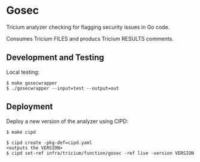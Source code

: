 # Gosec

Tricium analyzer checking for flagging security issues in Go code.

Consumes Tricium FILES and producs Tricium RESULTS comments.

## Development and Testing

Local testing:

```
$ make gosecwrapper
$ ./gosecwrapper --input=test --output=out
```

## Deployment

Deploy a new version of the analyzer using CIPD:

```
$ make cipd

$ cipd create -pkg-def=cipd.yaml
<outputs the VERSION>
$ cipd set-ref infra/tricium/function/gosec -ref live -version VERSION
```
